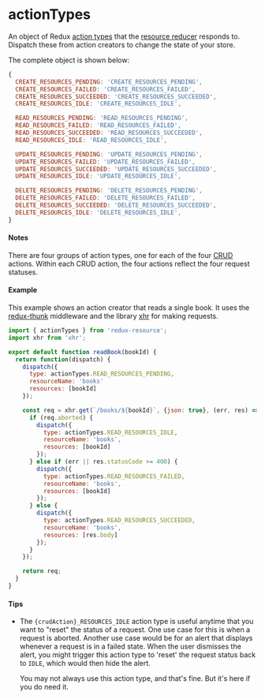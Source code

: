 # actionTypes

An object of Redux [action types](http://redux.js.org/docs/basics/Actions.html)
that the [resource reducer](resource-reducer.md) responds to. Dispatch these
from action creators to change the state of your store.

The complete object is shown below:

```js
{
  CREATE_RESOURCES_PENDING: 'CREATE_RESOURCES_PENDING',
  CREATE_RESOURCES_FAILED: 'CREATE_RESOURCES_FAILED',
  CREATE_RESOURCES_SUCCEEDED: 'CREATE_RESOURCES_SUCCEEDED',
  CREATE_RESOURCES_IDLE: 'CREATE_RESOURCES_IDLE',

  READ_RESOURCES_PENDING: 'READ_RESOURCES_PENDING',
  READ_RESOURCES_FAILED: 'READ_RESOURCES_FAILED',
  READ_RESOURCES_SUCCEEDED: 'READ_RESOURCES_SUCCEEDED',
  READ_RESOURCES_IDLE: 'READ_RESOURCES_IDLE',

  UPDATE_RESOURCES_PENDING: 'UPDATE_RESOURCES_PENDING',
  UPDATE_RESOURCES_FAILED: 'UPDATE_RESOURCES_FAILED',
  UPDATE_RESOURCES_SUCCEEDED: 'UPDATE_RESOURCES_SUCCEEDED',
  UPDATE_RESOURCES_IDLE: 'UPDATE_RESOURCES_IDLE',

  DELETE_RESOURCES_PENDING: 'DELETE_RESOURCES_PENDING',
  DELETE_RESOURCES_FAILED: 'DELETE_RESOURCES_FAILED',
  DELETE_RESOURCES_SUCCEEDED: 'DELETE_RESOURCES_SUCCEEDED',
  DELETE_RESOURCES_IDLE: 'DELETE_RESOURCES_IDLE',
}
```

#### Notes

There are four groups of action types, one for each of the four
[CRUD](https://en.wikipedia.org/wiki/Create,_read,_update_and_delete) actions.
Within each CRUD action, the four actions reflect the four request statuses.

#### Example

This example shows an action creator that reads a single book. It uses the
[redux-thunk](https://github.com/gaearon/redux-thunk) middleware and the
library [xhr](https://github.com/naugtur/xhr) for making requests.

```js
import { actionTypes } from 'redux-resource';
import xhr from 'xhr';

export default function readBook(bookId) {
  return function(dispatch) {
    dispatch({
      type: actionTypes.READ_RESOURCES_PENDING,
      resourceName: 'books'
      resources: [bookId]
    });

    const req = xhr.get(`/books/${bookId}`, {json: true}, (err, res) => {
      if (req.aborted) {
        dispatch({
          type: actionTypes.READ_RESOURCES_IDLE,
          resourceName: 'books',
          resources: [bookId]
        });
      } else if (err || res.statusCode >= 400) {
        dispatch({
          type: actionTypes.READ_RESOURCES_FAILED,
          resourceName: 'books',
          resources: [bookId]
        });
      } else {
        dispatch({
          type: actionTypes.READ_RESOURCES_SUCCEEDED,
          resourceName: 'books',
          resources: [res.body]
        });
      }
    });

    return req;
  }
}
```

#### Tips

- The `{crudAction}_RESOURCES_IDLE` action type is useful anytime that you want
  to "reset" the status of a request. One use case for this is when a request
  is aborted. Another use case would be for an alert that displays whenever a
  request is in a failed state. When the user dismisses the alert, you might
  trigger this action type to 'reset' the request status back to `IDLE`, which
  would then hide the alert.

  You may not always use this action type, and that's fine. But it's here if
  you do need it.
